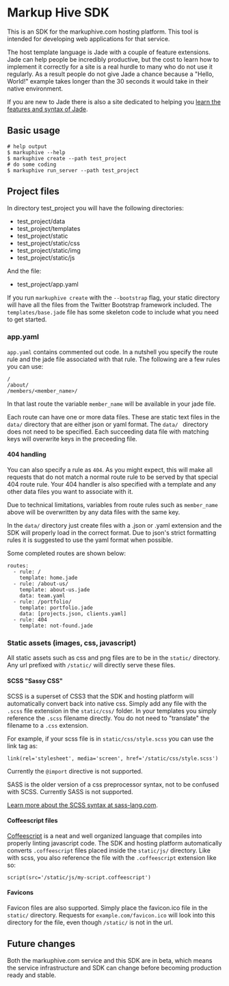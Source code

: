 # Markup Hive SDK

This is an SDK for the markuphive.com hosting platform. This tool is 
intended for developing web applications for that service.

The host template language is Jade with a couple of feature extensions.
Jade can help people be incredibly productive, but the cost to learn how 
to implement it correctly for a site is a real hurdle to many who do not 
use it regularly. As a result people do not give Jade a chance because a 
"Hello, World!" example takes longer than the 30 seconds it would take in 
their native environment.

If you are new to Jade there is also a site dedicated to helping you 
[learn the features and syntax of Jade](http://www.learnjade.com).
 
## Basic usage

```
# help output
$ markuphive --help
$ markuphive create --path test_project
# do some coding
$ markuphive run_server --path test_project
```

## Project files
In directory test_project you will have the following directories:

- test_project/data
- test_project/templates
- test_project/static
- test_project/static/css
- test_project/static/img
- test_project/static/js

And the file:

- test_project/app.yaml

If you run `markuphive create` with the `--bootstrap` flag, your static 
directory will have all the files from the Twitter Bootstrap framework 
included. The `templates/base.jade` file has some skeleton code to include 
what you need to get started.

### app.yaml 
`app.yaml` contains commented out code. In a nutshell you specify the route 
rule and the jade file associated with that rule. The following are a few 
rules you can use:

```
/
/about/
/members/<member_name>/
```

In that last route the variable `member_name` will be available in your 
jade file.

Each route can have one or more data files. These are static text files in 
the `data/` directory that are either json or yaml format. The `data/ `
directory does not need to be specified. Each succeeding data file with 
matching keys will overwrite keys in the preceeding file. 

#### 404 handling

You can also specify a rule as `404`. As you might expect, this will make 
all requests that do not match a normal route rule to be served by that 
special 404 route rule. Your 404 handler is also specified with a template 
and any other data files you want to associate with it.

Due to technical limitations, variables from route rules such as 
`member_name` above will be overwritten by any data files with the same 
key.

In the `data/` directory just create files with a .json or .yaml extension 
and the SDK will properly load in the correct format. Due to json's strict 
formatting rules it is suggested to use the yaml format when possible.

Some completed routes are shown below:

```
routes:
  - rule: /
    template: home.jade
  - rule: /about-us/
    template: about-us.jade
    data: team.yaml
  - rule: /portfolio/
    template: portfolio.jade
    data: [projects.json, clients.yaml]
  - rule: 404
    template: not-found.jade
```

### Static assets (images, css, javascript)

All static assets such as css and png files are to be in the `static/` 
directory. Any url prefixed with `/static/` will directly serve these files.

#### SCSS "Sassy CSS"

SCSS is a superset of CSS3 that the SDK and hosting platform will 
automatically convert back into native css. Simply add any file with the 
`.scss` file extension in the `static/css/` folder. In your templates you 
simply reference the `.scss` filename directly. You do not need to 
"translate" the filename to a `.css` extension.

For example, if your scss file is in `static/css/style.scss` you can use 
the link tag as:

```
link(rel='stylesheet', media='screen', href='/static/css/style.scss')
```

Currently the `@import` directive is not supported.

SASS is the older version of a css preprocessor syntax, not to be confused 
with SCSS. Currently SASS is not supported.

[Learn more about the SCSS syntax at sass-lang.com](http://sass-lang.com/).

#### Coffeescript files

[Coffeescript](http://coffeescript.org/) is a neat and well organized 
language that compiles into properly linting javascript code. The SDK and 
hosting platform automatically converts `.coffeescript` files placed 
inside the `static/js/` directory. Like with scss, you also reference the 
file with the `.coffeescript` extension like so:

```
script(src='/static/js/my-script.coffeescript')
```

#### Favicons

Favicon files are also supported. Simply place the favicon.ico file in the 
`static/` directory. Requests for `example.com/favicon.ico` will look into 
this directory for the file, even though `/static/` is not in the url.

## Future changes

Both the markuphive.com service and this SDK are in beta, which means the 
service infrastructure and SDK can change before becoming production ready 
and stable.
